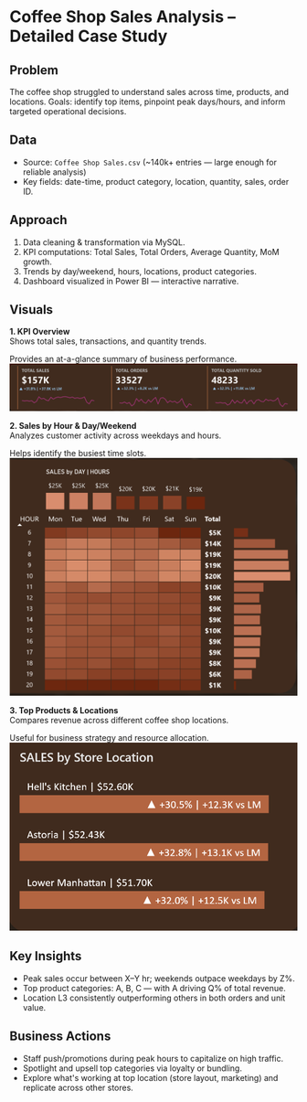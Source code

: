 #  Coffee Shop Sales Analysis – Detailed Case Study

##  Problem
The coffee shop struggled to understand sales across time, products, and locations. Goals: identify top items, pinpoint peak days/hours, and inform targeted operational decisions.

##  Data
- Source: `Coffee Shop Sales.csv` (~140k+ entries — large enough for reliable analysis)
- Key fields: date-time, product category, location, quantity, sales, order ID.

##  Approach
1. Data cleaning & transformation via MySQL.
2. KPI computations: Total Sales, Total Orders, Average Quantity, MoM growth.
3. Trends by day/weekend, hours, locations, product categories.
4. Dashboard visualized in Power BI — interactive narrative.

##  Visuals

**1. KPI Overview**  
Shows total sales, transactions, and quantity trends.

Provides an at-a-glance summary of business performance.
![KPI Dashboard](images/kpi_dashboard.png)

**2. Sales by Hour & Day/Weekend**  
Analyzes customer activity across weekdays and hours.

Helps identify the busiest time slots.
![Time Trends](images/time_trends.png)

**3. Top Products & Locations**  
Compares revenue across different coffee shop locations.

Useful for business strategy and resource allocation.
![Product & Location Analysis](images/product_location.png)

##  Key Insights
- Peak sales occur between X–Y hr; weekends outpace weekdays by Z%.
- Top product categories: A, B, C — with A driving Q% of total revenue.
- Location L3 consistently outperforming others in both orders and unit value.

##  Business Actions
- Staff push/promotions during peak hours to capitalize on high traffic.
- Spotlight and upsell top categories via loyalty or bundling.
- Explore what's working at top location (store layout, marketing) and replicate across other stores.

